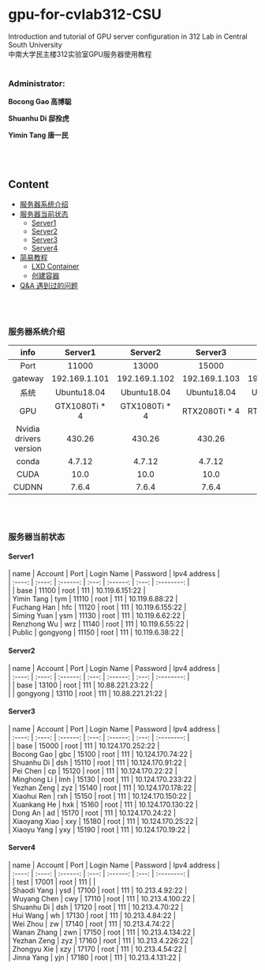 # gpu-for-cvlab312-CSU
 Introduction and tutorial of GPU server configuration in 312 Lab in Central South University   
 中南大学民主楼312实验室GPU服务器使用教程
<br/>
<br/>

### Administrator:   

**Bocong Gao 高博聪**    

**Shuanhu Di 邸拴虎**    

**Yimin Tang 唐一民**   

<br/>
<br/>

## Content
- [服务器系统介绍](#服务器系统介绍)
- [服务器当前状态](#服务器当前状态)
  - [Server1](#Server1)
  - [Server2](#Server2)
  - [Server3](#Server3)
  - [Server4](#Server4)
- [简易教程](#简易教程)
  - [LXD Container](/lxd.md)
  - [创建容器](/create.md)
- [Q&A 遇到过的问题](/question.md)


<br/>
<br/>

### 服务器系统介绍
 
| info | Server1 | Server2 | Server3 | Server4 |   
| :----: | :----: | :------: | :---: | :------: |  
| Port  | 11000 | 13000 | 15000 | 17000 | 
| gateway | 192.169.1.101 | 192.169.1.102 | 192.169.1.103 | 192.169.1.104 |
| 系统 | Ubuntu18.04 | Ubuntu18.04 | Ubuntu18.04 | Ubuntu18.04 | 
| GPU | GTX1080Ti * 4 | GTX1080Ti * 4 | RTX2080Ti * 4 | RTX2080Ti * 4 |  
| Nvidia drivers version | 430.26 | 430.26 | 430.26 | 430.26 |  
| conda | 4.7.12 | 4.7.12 | 4.7.12 | 4.7.12 | 
| CUDA | 10.0 | 10.0 | 10.0 | 10.0 |  
| CUDNN | 7.6.4 | 7.6.4 | 7.6.4 | 7.6.4 |  

<br/>
<br/>

### 服务器当前状态
#### Server1

| name | Account | Port | Login Name | Password | Ipv4 address |  
| :----: | :----: | :------: | :---: | :------: | :---: | :--------: |  
|            | base | 11100 | root | 111 | 10.119.6.151:22 |  
| Yimin Tang | tym | 11110 | root | 111 | 10.119.6.88:22 |  
| Fuchang Han | hfc | 11120 | root | 111 | 10.119.6.155:22 |  
| Siming Yuan | ysm | 11130 | root | 111 | 10.119.6.62:22 |  
| Renzhong Wu | wrz | 11140 | root | 111 | 10.119.6.55:22 |  
| Public | gongyong | 11150 | root | 111 | 10.119.6.38:22 |  

#### Server2

| name | Account | Port | Login Name | Password | Ipv4 address |   
| :----: | :----: | :------: | :---: | :------: | :---: | :--------: |   
|   | base | 13100 | root | 111 | 10.88.221.23:22 |  
|   | gongyong | 13110 | root | 111 | 10.88.221.21:22 |  

#### Server3

| name | Account | Port | Login Name | Password | Ipv4 address |   
| :----: | :----: | :------: | :---: | :------: | :---: | :--------: |  
|   | base | 15000 | root | 111 | 10.124.170.252:22 |  
| Bocong Gao | gbc | 15100 | root | 111 | 10.124.170.74:22 |  
| Shuanhu Di | dsh | 15110 | root | 111 | 10.124.170.91:22 |  
| Pei Chen | cp | 15120 | root | 111 | 10.124.170.22:22 |  
| Minghong Li | lmh | 15130 | root | 111 | 10.124.170.233:22 |  
| Yezhan Zeng | zyz | 15140 | root | 111 | 10.124.170.178:22 |  
| Xiaohui Ren | rxh | 15150 | root | 111 | 10.124.170.150:22 |  
| Xuankang He | hxk | 15160 | root | 111 | 10.124.170.130:22 |  
| Dong An | ad | 15170 | root | 111 | 10.124.170.24:22 |  
| Xiaoyang Xiao | xxy | 15180 | root | 111 | 10.124.170.25:22 |  
| Xiaoyu Yang | yxy | 15190 | root | 111 | 10.124.170.19:22 |  
#### Server4

| name | Account | Port | Login Name | Password | Ipv4 address |     
| :----: | :----: | :------: | :---: | :------: | :---: | :--------: |  
|   | test | 17001 | root | 111 | |  
| Shaodi Yang | ysd | 17100 | root | 111 | 10.213.4.92:22 |  
| Wuyang Chen | cwy | 17110 | root | 111 | 10.213.4.100:22 |  
| Shuanhu Di | dsh | 17120 | root | 111 | 10.213.4.70:22 |  
| Hui Wang | wh | 17130 | root | 111 | 10.213.4.84:22 |  
| Wei Zhou | zw | 17140 | root | 111 | 10.213.4.74:22 |  
| Wanan Zhang | zwn | 17150 | root | 111 | 10.213.4.134:22 |  
| Yezhan Zeng | zyz | 17160 | root | 111 | 10.213.4.226:22 |  
| Zhongyu Xie | xzy | 17170 | root | 111 | 10.213.4.54:22 |  
| Jinna Yang | yjn | 17180 | root | 111 | 10.213.4.131:22 |  

<br/>
<br/>






